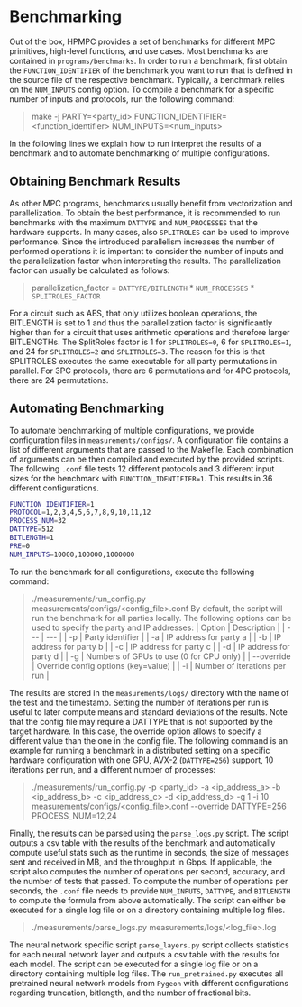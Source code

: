 # Benchmarking

Out of the box, HPMPC provides a set of benchmarks for different MPC primitives, high-level functions, and use cases. 
Most benchmarks are contained in `programs/benchmarks`. 
In order to run a benchmark, first obtain the `FUNCTION_IDENTIFIER` of the benchmark you want to run that is defined in the source file of the respective benchmark.
Typically, a benchmark relies on the `NUM_INPUTS` config option.
To compile a benchmark for a specific number of inputs and protocols, run the following command:
> make -j PARTY=<party_id> FUNCTION_IDENTIFIER=<function_identifier> NUM_INPUTS=<num_inputs>

In the following lines we explain how to run interpret the results of a benchmark and to automate benchmarking of multiple configurations.

## Obtaining Benchmark Results

As other MPC programs, benchmarks usually benefit from vectorization and parallelization.
To obtain the best performance, it is recommended to run benchmarks with the maximum `DATTYPE` and `NUM_PROCESSES` that the hardware supports. In many cases, also `SPLITROLES` can be used to improve performance.
Since the introduced parallelism increases the number of performed operations it is important to consider the number of inputs and the parallelization factor when interpreting the results.
The parallelization factor can usually be calculated as follows:
> parallelization_factor = `DATTYPE/BITLENGTH` * `NUM_PROCESSES` * `SPLITROLES_FACTOR`

For a circuit such as AES, that only utilizes boolean operations, the BITLENGTH is set to 1 and thus the parallelization factor is significantly higher than for a circuit that uses arithmetic operations and therefore larger BITLENGTHs.
The SplitRoles factor is 1 for `SPLITROLES=0`, 6 for `SPLITROLES=1`, and 24 for `SPLITROLES=2` and `SPLITROLES=3`.
The reason for this is that SPLITROLES executes the same executable for all party permutations in parallel. For 3PC protocols, there are 6 permutations and for 4PC protocols, there are 24 permutations.

## Automating Benchmarking

To automate benchmarking of multiple configurations, we provide configuration files in `measurements/configs/`.
A configuration file contains a list of different arguments that are passed to the Makefile. 
Each combination of arguments can be then compiled and executed by the provided scripts.
The following `.conf` file tests 12 different protocols and 3 different input sizes for the benchmark with `FUNCTION_IDENTIFIER=1`. This results in 36 different configurations.
```bash
FUNCTION_IDENTIFIER=1
PROTOCOL=1,2,3,4,5,6,7,8,9,10,11,12
PROCESS_NUM=32
DATTYPE=512
BITLENGTH=1
PRE=0
NUM_INPUTS=10000,100000,1000000
```

To run the benchmark for all configurations, execute the following command:
> ./measurements/run_config.py measurements/configs/<config_file>.conf
By default, the script will run the benchmark for all parties locally. The following options can be used to specify the party and IP addresses:
| Option | Description |
| --- | --- |
| -p | Party identifier |
| -a | IP address for party a |
| -b | IP address for party b |
| -c | IP address for party c |
| -d | IP address for party d |
| -g | Numbers of GPUs to use (0 for CPU only) |
| --override | Override config options (key=value) |
| -i | Number of iterations per run |

The results are stored in the `measurements/logs/` directory with the name of the test and the timestamp. 
Setting the number of iterations per run is useful to later compute means and standard deviations of the results. 
Note that the config file may require a DATTYPE that is not supported by the target hardware. In this case, the override option allows to specify a different value than the one in the config file.
The following command is an example for running a benchmark in a distributed setting on a specific hardware configuration with one GPU, AVX-2 (`DATTYPE=256`) support, 10 iterations per run, and a different number of processes:
> ./measurements/run_config.py -p <party_id> -a <ip_address_a> -b <ip_address_b> -c <ip_address_c> -d <ip_address_d> -g 1 -i 10 measurements/configs/<config_file>.conf --override DATTYPE=256 PROCESS_NUM=12,24

Finally, the results can be parsed using the `parse_logs.py` script. The script outputs a csv table with the results of the benchmark and automatically compute useful stats such as the runtime in seconds, the size of messages sent and received in MB, and the throughput in Gbps. If applicable, the script also computes the number of operations per second, accuracy, and the number of tests that passed.
To compute the number of operations per seconds, the `.conf` file needs to provide `NUM_INPUTS`, `DATTYPE`, and `BITLENGTH` to compute the formula from above automatically.
The script can either be executed for a single log file or on a directory containing multiple log files.
> ./measurements/parse_logs.py measurements/logs/<log_file>.log

The neural network specific script `parse_layers.py` script collects statistics for each neural network layer and outputs a csv table with the results for each model. The script can be executed for a single log file or on a directory containing multiple log files.
The `run_pretrained.py` executes all pretrained neural network models from `Pygeon` with different configurations regarding truncation, bitlength, and the number of fractional bits.

